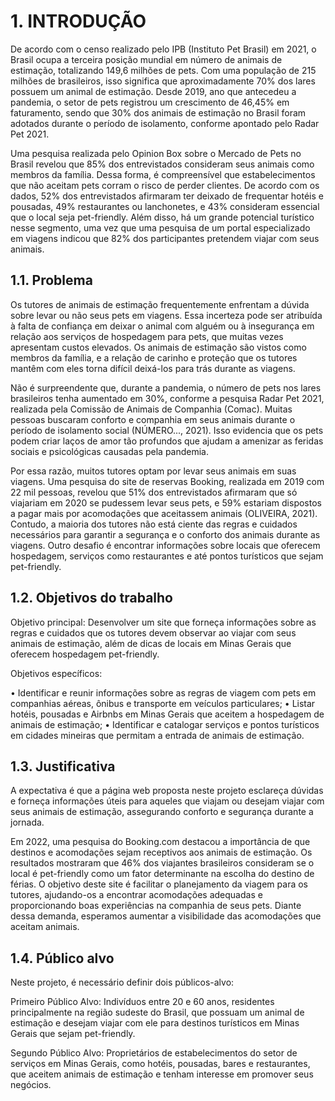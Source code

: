 # 1. INTRODUÇÃO

De acordo com o censo realizado pelo IPB (Instituto Pet Brasil) em 2021, o Brasil ocupa a terceira posição mundial em número de animais de estimação, totalizando 149,6 milhões de pets. Com uma população de 215 milhões de brasileiros, isso significa que aproximadamente 70% dos lares possuem um animal de estimação. Desde 2019, ano que antecedeu a pandemia, o setor de pets registrou um crescimento de 46,45% em faturamento, sendo que 30% dos animais de estimação no Brasil foram adotados durante o período de isolamento, conforme apontado pelo Radar Pet 2021.

Uma pesquisa realizada pelo Opinion Box sobre o Mercado de Pets no Brasil revelou que 85% dos entrevistados consideram seus animais como membros da família. Dessa forma, é compreensível que estabelecimentos que não aceitam pets corram o risco de perder clientes. De acordo com os dados, 52% dos entrevistados afirmaram ter deixado de frequentar hotéis e pousadas, 49% restaurantes ou lanchonetes, e 43% consideram essencial que o local seja pet-friendly. Além disso, há um grande potencial turístico nesse segmento, uma vez que uma pesquisa de um portal especializado em viagens indicou que 82% dos participantes pretendem viajar com seus animais.


## 1.1. Problema

Os tutores de animais de estimação frequentemente enfrentam a dúvida sobre levar ou não seus pets em viagens. Essa incerteza pode ser atribuída à falta de confiança em deixar o animal com alguém ou à insegurança em relação aos serviços de hospedagem para pets, que muitas vezes apresentam custos elevados. Os animais de estimação são vistos como membros da família, e a relação de carinho e proteção que os tutores mantêm com eles torna difícil deixá-los para trás durante as viagens.

Não é surpreendente que, durante a pandemia, o número de pets nos lares brasileiros tenha aumentado em 30%, conforme a pesquisa Radar Pet 2021, realizada pela Comissão de Animais de Companhia (Comac). Muitas pessoas buscaram conforto e companhia em seus animais durante o período de isolamento social (NÚMERO..., 2021). Isso evidencia que os pets podem criar laços de amor tão profundos que ajudam a amenizar as feridas sociais e psicológicas causadas pela pandemia.

Por essa razão, muitos tutores optam por levar seus animais em suas viagens. Uma pesquisa do site de reservas Booking, realizada em 2019 com 22 mil pessoas, revelou que 51% dos entrevistados afirmaram que só viajariam em 2020 se pudessem levar seus pets, e 59% estariam dispostos a pagar mais por acomodações que aceitassem animais (OLIVEIRA, 2021). Contudo, a maioria dos tutores não está ciente das regras e cuidados necessários para garantir a segurança e o conforto dos animais durante as viagens. Outro desafio é encontrar informações sobre locais que oferecem hospedagem, serviços como restaurantes e até pontos turísticos que sejam pet-friendly.

## 1.2. Objetivos do trabalho


Objetivo principal:
Desenvolver um site que forneça informações sobre as regras e cuidados que os tutores devem observar ao viajar com seus animais de estimação, além de dicas de locais em Minas Gerais que oferecem hospedagem pet-friendly.

Objetivos específicos:

•	Identificar e reunir informações sobre as regras de viagem com pets em companhias aéreas, ônibus e transporte em veículos particulares;
•	Listar hotéis, pousadas e Airbnbs em Minas Gerais que aceitem a hospedagem de animais de estimação;
•	Identificar e catalogar serviços e pontos turísticos em cidades mineiras que permitam a entrada de animais de estimação.

## 1.3. Justificativa

A expectativa é que a página web proposta neste projeto esclareça dúvidas e forneça informações úteis para aqueles que viajam ou desejam viajar com seus animais de estimação, assegurando conforto e segurança durante a jornada.

Em 2022, uma pesquisa do Booking.com destacou a importância de que destinos e acomodações sejam receptivos aos animais de estimação. Os resultados mostraram que 46% dos viajantes brasileiros consideram se o local é pet-friendly como um fator determinante na escolha do destino de férias. O objetivo deste site é facilitar o planejamento da viagem para os tutores, ajudando-os a encontrar acomodações adequadas e proporcionando boas experiências na companhia de seus pets. Diante dessa demanda, esperamos aumentar a visibilidade das acomodações que aceitam animais.

## 1.4. Público alvo

Neste projeto, é necessário definir dois públicos-alvo:

Primeiro Público Alvo:
Indivíduos entre 20 e 60 anos, residentes principalmente na região sudeste do Brasil, que possuam um animal de estimação e desejam viajar com ele para destinos turísticos em Minas Gerais que sejam pet-friendly.

Segundo Público Alvo:
Proprietários de estabelecimentos do setor de serviços em Minas Gerais, como hotéis, pousadas, bares e restaurantes, que aceitem animais de estimação e tenham interesse em promover seus negócios.

